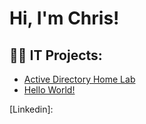 <h1>Hi, I'm Chris! 
  
<h2>👨‍💻 IT Projects:</h2>

  - [Active Directory Home Lab](https://github.com/chrisvilla1301/Active-Directory-Lab/blob/main/README.md)
  - [Hello World!]()


[Linkedin]: 
<!--
**joshmadakor1/joshmadakor1** is a ✨ _special_ ✨ repository because its `README.md` (this file) appears on your GitHub profile.

Here are some ideas to get you started:

- 🔭 I’m currently working on ...
- 🌱 I’m currently learning ...
- 👯 I’m looking to collaborate on ...
- 🤔 I’m looking for help with ...
- 💬 Ask me about ...
- 📫 How to reach me: ...
- 😄 Pronouns: ...
- ⚡ Fun fact: ...
-->
